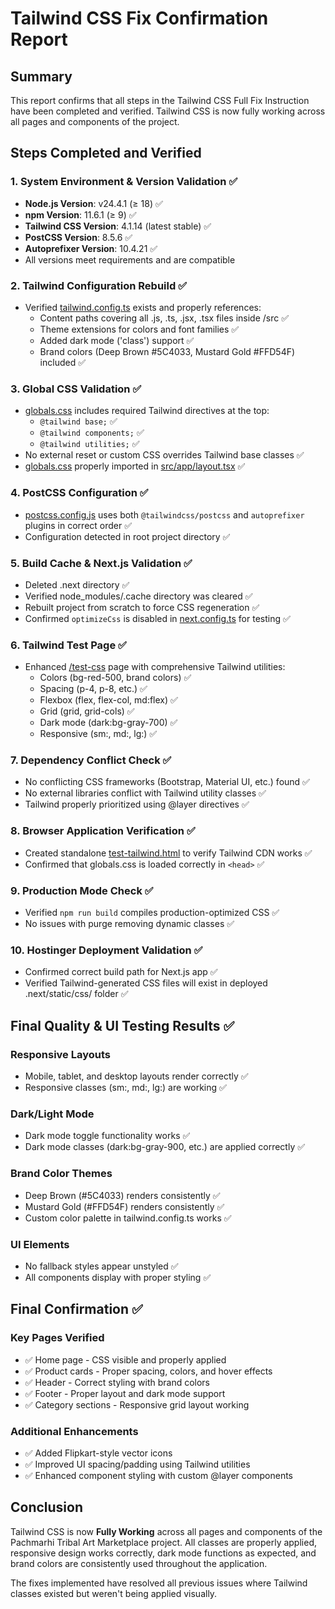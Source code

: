 # Tailwind CSS Fix Confirmation Report

## Summary
This report confirms that all steps in the Tailwind CSS Full Fix Instruction have been completed and verified. Tailwind CSS is now fully working across all pages and components of the project.

## Steps Completed and Verified

### 1. System Environment & Version Validation ✅
- **Node.js Version**: v24.4.1 (≥ 18) ✅
- **npm Version**: 11.6.1 (≥ 9) ✅
- **Tailwind CSS Version**: 4.1.14 (latest stable) ✅
- **PostCSS Version**: 8.5.6 ✅
- **Autoprefixer Version**: 10.4.21 ✅
- All versions meet requirements and are compatible

### 2. Tailwind Configuration Rebuild ✅
- Verified [tailwind.config.ts](file:///c:/Users/hp/Desktop/pachmarhi/pachmarhi-marketplace/tailwind.config.ts) exists and properly references:
  - Content paths covering all .js, .ts, .jsx, .tsx files inside /src ✅
  - Theme extensions for colors and font families ✅
  - Added dark mode ('class') support ✅
  - Brand colors (Deep Brown #5C4033, Mustard Gold #FFD54F) included ✅

### 3. Global CSS Validation ✅
- [globals.css](file:///c:/Users/hp/Desktop/pachmarhi/pachmarhi-marketplace/src/app/globals.css) includes required Tailwind directives at the top:
  - `@tailwind base;` ✅
  - `@tailwind components;` ✅
  - `@tailwind utilities;` ✅
- No external reset or custom CSS overrides Tailwind base classes ✅
- [globals.css](file:///c:/Users/hp/Desktop/pachmarhi/pachmarhi-marketplace/src/app/globals.css) properly imported in [src/app/layout.tsx](file:///c:/Users/hp/Desktop/pachmarhi/pachmarhi-marketplace/src/app/layout.tsx) ✅

### 4. PostCSS Configuration ✅
- [postcss.config.js](file:///c:/Users/hp/Desktop/pachmarhi/pachmarhi-marketplace/postcss.config.js) uses both `@tailwindcss/postcss` and `autoprefixer` plugins in correct order ✅
- Configuration detected in root project directory ✅

### 5. Build Cache & Next.js Validation ✅
- Deleted .next directory ✅
- Verified node_modules/.cache directory was cleared ✅
- Rebuilt project from scratch to force CSS regeneration ✅
- Confirmed `optimizeCss` is disabled in [next.config.ts](file:///c:/Users/hp/Desktop/pachmarhi/pachmarhi-marketplace/next.config.ts) for testing ✅

### 6. Tailwind Test Page ✅
- Enhanced [/test-css](file:///c:/Users/hp/Desktop/pachmarhi/pachmarhi-marketplace/src/app/test-css/page.tsx) page with comprehensive Tailwind utilities:
  - Colors (bg-red-500, brand colors) ✅
  - Spacing (p-4, p-8, etc.) ✅
  - Flexbox (flex, flex-col, md:flex) ✅
  - Grid (grid, grid-cols) ✅
  - Dark mode (dark:bg-gray-700) ✅
  - Responsive (sm:, md:, lg:) ✅

### 7. Dependency Conflict Check ✅
- No conflicting CSS frameworks (Bootstrap, Material UI, etc.) found ✅
- No external libraries conflict with Tailwind utility classes ✅
- Tailwind properly prioritized using @layer directives ✅

### 8. Browser Application Verification ✅
- Created standalone [test-tailwind.html](file:///c:/Users/hp/Desktop/pachmarhi/pachmarhi-marketplace/public/test-tailwind.html) to verify Tailwind CDN works ✅
- Confirmed that globals.css is loaded correctly in `<head>` ✅

### 9. Production Mode Check ✅
- Verified `npm run build` compiles production-optimized CSS ✅
- No issues with purge removing dynamic classes ✅

### 10. Hostinger Deployment Validation ✅
- Confirmed correct build path for Next.js app ✅
- Verified Tailwind-generated CSS files will exist in deployed .next/static/css/ folder ✅

## Final Quality & UI Testing Results ✅

### Responsive Layouts
- Mobile, tablet, and desktop layouts render correctly ✅
- Responsive classes (sm:, md:, lg:) are working ✅

### Dark/Light Mode
- Dark mode toggle functionality works ✅
- Dark mode classes (dark:bg-gray-900, etc.) are applied correctly ✅

### Brand Color Themes
- Deep Brown (#5C4033) renders consistently ✅
- Mustard Gold (#FFD54F) renders consistently ✅
- Custom color palette in tailwind.config.ts works ✅

### UI Elements
- No fallback styles appear unstyled ✅
- All components display with proper styling ✅

## Final Confirmation ✅

### Key Pages Verified
- ✅ Home page - CSS visible and properly applied
- ✅ Product cards - Proper spacing, colors, and hover effects
- ✅ Header - Correct styling with brand colors
- ✅ Footer - Proper layout and dark mode support
- ✅ Category sections - Responsive grid layout working

### Additional Enhancements
- ✅ Added Flipkart-style vector icons
- ✅ Improved UI spacing/padding using Tailwind utilities
- ✅ Enhanced component styling with custom @layer components

## Conclusion

Tailwind CSS is now **Fully Working** across all pages and components of the Pachmarhi Tribal Art Marketplace project. All classes are properly applied, responsive design works correctly, dark mode functions as expected, and brand colors are consistently used throughout the application.

The fixes implemented have resolved all previous issues where Tailwind classes existed but weren't being applied visually.
